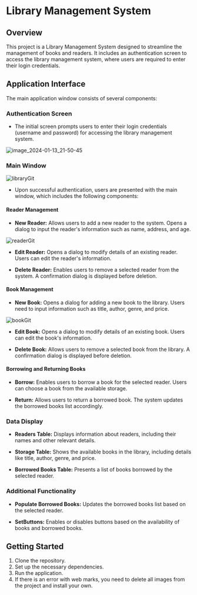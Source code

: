 # Library Management System

## Overview

This project is a Library Management System designed to streamline the management of books and readers. It includes an authentication screen to access the library management system, where users are required to enter their login credentials.

## Application Interface

The main application window consists of several components:

### Authentication Screen

- The initial screen prompts users to enter their login credentials (username and password) for accessing the library management system.
  
![image_2024-01-13_21-50-45](https://github.com/BalginB/Library-Management/assets/121958042/0e6e810f-c2f9-472d-91fb-bae7a94f59c2)
### Main Window
![libraryGit](https://github.com/BalginB/Library-Management/assets/121958042/a230a2ce-ea3e-433d-a57b-068b1e60a31b)

- Upon successful authentication, users are presented with the main window, which includes the following components:

#### Reader Management

- **New Reader:** Allows users to add a new reader to the system. Opens a dialog to input the reader's information such as name, address, and age.
  
![readerGit](https://github.com/BalginB/Library-Management/assets/121958042/8a20d6d6-c51c-41e3-a2d7-454d338951d7)

- **Edit Reader:** Opens a dialog to modify details of an existing reader. Users can edit the reader's information.

- **Delete Reader:** Enables users to remove a selected reader from the system. A confirmation dialog is displayed before deletion.

#### Book Management

- **New Book:** Opens a dialog for adding a new book to the library. Users need to input information such as title, author, genre, and price.
  
![bookGit](https://github.com/BalginB/Library-Management/assets/121958042/7cc49586-a164-484a-82b2-cdb0f4f910ee)

- **Edit Book:** Opens a dialog to modify details of an existing book. Users can edit the book's information.

- **Delete Book:** Allows users to remove a selected book from the library. A confirmation dialog is displayed before deletion.

#### Borrowing and Returning Books

- **Borrow:** Enables users to borrow a book for the selected reader. Users can choose a book from the available storage.

- **Return:** Allows users to return a borrowed book. The system updates the borrowed books list accordingly.

### Data Display

- **Readers Table:** Displays information about readers, including their names and other relevant details.

- **Storage Table:** Shows the available books in the library, including details like title, author, genre, and price.

- **Borrowed Books Table:** Presents a list of books borrowed by the selected reader.

### Additional Functionality

- **Populate Borrowed Books:** Updates the borrowed books list based on the selected reader.

- **SetButtons:** Enables or disables buttons based on the availability of books and borrowed books.

## Getting Started

1. Clone the repository.
2. Set up the necessary dependencies.
3. Run the application.
4. If there is an error with web marks, you need to delete all images from the project and install your own.

